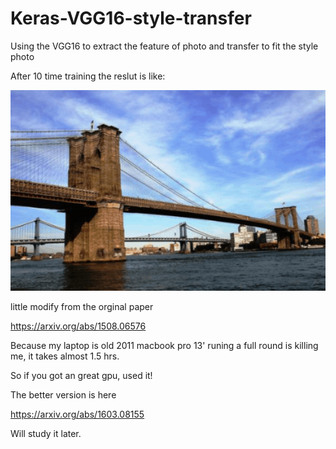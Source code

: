 # Keras-VGG16-style-transfer
Using the VGG16 to extract the feature of photo and transfer to fit the style photo

After 10 time training the reslut is like:

![image](https://github.com/johnny7861532/Keras-VGG16-style-transfer/blob/master/image.gif)

little modify from the orginal paper 

https://arxiv.org/abs/1508.06576

Because my laptop is old 2011 macbook pro 13' runing a full round is killing me, it takes almost 1.5 hrs.

So if you got an great gpu, used it!

The better version is here 

https://arxiv.org/abs/1603.08155

Will study it later.
